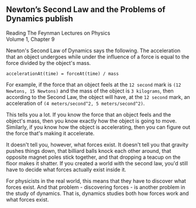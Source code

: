 Newton’s Second Law and the Problems of Dynamics
publish
---
Reading The Feynman Lectures on Physics<br>
Volume 1, Chapter 9

Newton's Second Law of Dynamics says the following. The acceleration that an object undergoes while under the influence of a force is equal to the force divided by the object's mass.
```text
accelerationAt(time) = forceAt(time) / mass
```
For example, if the force that an object feels at the `12 second` mark is `(12 Newtons, 15 Newtons)` and the mass of the object is `3 kilograms`, then according to the Second Law, the object will have, at the `12 second` mark, an acceleration of `(4 meters/second^2, 5 meters/second^2)`.

This tells you a lot. If you know the force that an object feels and the object's mass, then you know exactly how the object is going to move. Similarly, if you know how the object is accelerating, then you can figure out the force that's making it accelerate.

It doesn't tell you, however, what forces exist. It doesn't tell you that gravity pushes things down, that billiard balls knock each other around, that opposite magnet poles stick together, and that dropping a teacup on the floor makes it shatter. If you created a world with the second law, you'd still have to decide what forces actually exist inside it.

For physicists in the real world, this means that they have to discover what forces exist. And that problem - discovering forces - is another problem in the study of dynamics. That is, dynamics studies both how forces work and what forces exist.
